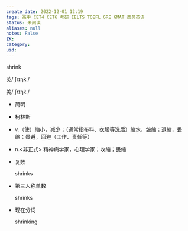 ```yaml
---
create_date: 2022-12-01 12:19
tags: 高中 CET4 CET6 考研 IELTS TOEFL GRE GMAT 商务英语
status: 未阅读 
aliases: null
notes: False
ZK: 
category: 
uid: 
---
```


shrink

英/ ʃrɪŋk /

美/ ʃrɪŋk /

-   简明
-   柯林斯

-   v.（使）缩小，减少；（通常指布料、衣服等洗后）缩水，皱缩；退缩，畏缩；畏避，回避（工作、责任等）
-   n.<非正式> 精神病学家，心理学家；收缩；畏缩



-   复数
    
    shrinks
-   第三人称单数
    
    shrinks
-   现在分词
    
    shrinking